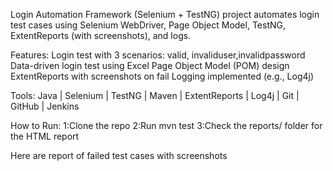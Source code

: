 Login Automation Framework (Selenium + TestNG)
project automates login test cases using Selenium WebDriver, Page Object Model, TestNG, ExtentReports (with screenshots), and logs.

Features:
Login test with 3 scenarios: valid, invaliduser,invalidpassword
Data-driven login test using Excel
Page Object Model (POM) design
ExtentReports with screenshots on fail
Logging implemented (e.g., Log4j)

 Tools:
Java | Selenium | TestNG | Maven | ExtentReports | Log4j | Git | GitHub | Jenkins

How to Run:
1:Clone the repo
2:Run mvn test
3:Check the reports/ folder for the HTML report

Here are report of failed test cases with screenshots 



